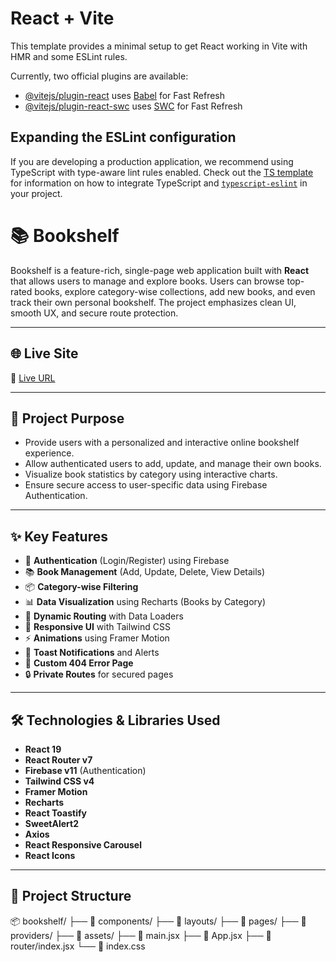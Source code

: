 # React + Vite

This template provides a minimal setup to get React working in Vite with HMR and some ESLint rules.

Currently, two official plugins are available:

- [@vitejs/plugin-react](https://github.com/vitejs/vite-plugin-react/blob/main/packages/plugin-react) uses [Babel](https://babeljs.io/) for Fast Refresh
- [@vitejs/plugin-react-swc](https://github.com/vitejs/vite-plugin-react/blob/main/packages/plugin-react-swc) uses [SWC](https://swc.rs/) for Fast Refresh

## Expanding the ESLint configuration

If you are developing a production application, we recommend using TypeScript with type-aware lint rules enabled. Check out the [TS template](https://github.com/vitejs/vite/tree/main/packages/create-vite/template-react-ts) for information on how to integrate TypeScript and [`typescript-eslint`](https://typescript-eslint.io) in your project.




# 📚 Bookshelf

Bookshelf is a feature-rich, single-page web application built with **React** that allows users to manage and explore books. Users can browse top-rated books, explore category-wise collections, add new books, and even track their own personal bookshelf. The project emphasizes clean UI, smooth UX, and secure route protection.

---

## 🌐 Live Site

🔗 [Live URL](https://bookshelf-project-d43ac.web.app/)

---

## 🎯 Project Purpose

- Provide users with a personalized and interactive online bookshelf experience.
- Allow authenticated users to add, update, and manage their own books.
- Visualize book statistics by category using interactive charts.
- Ensure secure access to user-specific data using Firebase Authentication.

---

## ✨ Key Features

- 🔐 **Authentication** (Login/Register) using Firebase
- 📚 **Book Management** (Add, Update, Delete, View Details)
- 📦 **Category-wise Filtering**
- 📊 **Data Visualization** using Recharts (Books by Category)
- 🔎 **Dynamic Routing** with Data Loaders
- 📱 **Responsive UI** with Tailwind CSS
- ⚡ **Animations** using Framer Motion
- 🌈 **Toast Notifications** and Alerts
- 🚫 **Custom 404 Error Page**
- 🔒 **Private Routes** for secured pages

---

## 🛠️ Technologies & Libraries Used

- **React 19**
- **React Router v7**
- **Firebase v11** (Authentication)
- **Tailwind CSS v4**
- **Framer Motion**
- **Recharts**
- **React Toastify**
- **SweetAlert2**
- **Axios**
- **React Responsive Carousel**
- **React Icons**

---

## 📁 Project Structure
📦 bookshelf/
├── 📂 components/
├── 📂 layouts/
├── 📂 pages/
├── 📂 providers/
├── 📂 assets/
├── 📄 main.jsx
├── 📄 App.jsx
├── 📄 router/index.jsx
└── 📄 index.css


